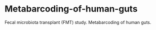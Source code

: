 # Metabarcoding-of-human-guts
Fecal microbiota transplant (FMT) study. Metabarcoding of human guts.
